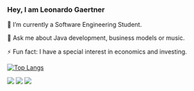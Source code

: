 ### Hey, I am Leonardo Gaertner

🔭 I’m currently a Software Engineering Student.

💬 Ask me about Java development, business models or music.

⚡ Fun fact: I have a special interest in economics and investing.

[![Top Langs](https://github-readme-stats.vercel.app/api/top-langs/?username=leonardogaertner&theme=radical)](https://github.com/leonardogaertner/github-readme-stats)

<div> 
  <a href="https://instagram.com/leonardogaertner" target="_blank"><img src="https://img.shields.io/badge/-Instagram-%23E4405F?style=for-the-badge&logo=instagram&logoColor=white" target="_blank"></a>
  <a href = "mailto:leonardogaertner2004@gmail.com"><img src="https://img.shields.io/badge/-Gmail-%23333?style=for-the-badge&logo=gmail&logoColor=white" target="_blank"></a>
  <a href="[https://www.linkedin.com/in/rafaella-ballerini-45875016a](https://www.linkedin.com/in/leonardo-gaertner-93a087245/" target="_blank"><img src="https://img.shields.io/badge/-LinkedIn-%230077B5?style=for-the-badge&logo=linkedin&logoColor=white" target="_blank"></a> 
</div>
